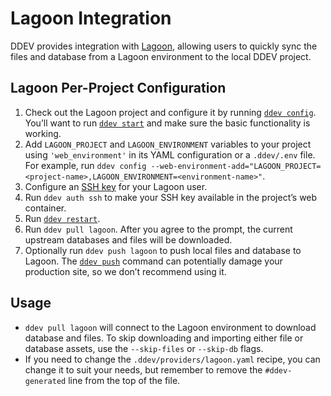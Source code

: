 # Lagoon Integration

DDEV provides integration with [Lagoon](https://lagoon.sh/), allowing users to quickly sync the files and database from a Lagoon environment to the local DDEV project.

## Lagoon Per-Project Configuration

1. Check out the Lagoon project and configure it by running [`ddev config`](../usage/commands.md#config). You’ll want to run [`ddev start`](../usage/commands.md#start) and make sure the basic functionality is working.
2. Add `LAGOON_PROJECT` and `LAGOON_ENVIRONMENT` variables to your project using `'web_environment'` in its YAML configuration or a `.ddev/.env` file. For example, run `ddev config --web-environment-add="LAGOON_PROJECT=<project-name>,LAGOON_ENVIRONMENT=<environment-name>"`.
3. Configure an [SSH key](https://docs.lagoon.sh/using-lagoon-advanced/ssh/) for your Lagoon user.
4. Run `ddev auth ssh` to make your SSH key available in the project’s web container.
5. Run [`ddev restart`](../usage/commands.md#restart).
6. Run `ddev pull lagoon`. After you agree to the prompt, the current upstream databases and files will be downloaded.
7. Optionally run `ddev push lagoon` to push local files and database to Lagoon. The [`ddev push`](../usage/commands.md#push) command can potentially damage your production site, so we don’t recommend using it.

## Usage

* `ddev pull lagoon` will connect to the Lagoon environment to download database and files. To skip downloading and importing either file or database assets, use the `--skip-files` or `--skip-db` flags.
* If you need to change the `.ddev/providers/lagoon.yaml` recipe, you can change it to suit your needs, but remember to remove the `#ddev-generated` line from the top of the file.

